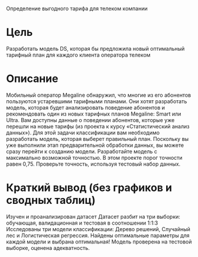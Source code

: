 Определение выгодного тарифа для телеком компании

# Цель
Разработать модель DS, которая бы предложила новый оптимальный тарифный план для каждого клиента оператора телеком


# Описание

Мобильный оператор Megaline обнаружил, что многие из его абонентов пользуются устаревшими тарифными планами. Они хотят разработать модель, которая будет анализировать поведение абонентов и рекомендовать один из новых тарифных планов Megaline: Smart или Ultra.
Вам доступны данные о поведении абонентов, которые уже перешли на новые тарифы (из проекта к курсу «Статистический анализ данных»). Для этой задачи классификации вам необходимо разработать модель, которая выберет правильный план. Поскольку вы уже выполнили этап предварительной обработки данных, вы можете сразу перейти к созданию модели.
Разработайте модель с максимально возможной точностью. В этом проекте порог точности равен 0,75. Проверьте точность, используя тестовый набор данных.

# Краткий вывод (без графиков и сводных таблиц)
Изучен и проанализирован датасет
Датасет разбит на три выборки: обучающая, валидационная и тестовая в соотношении 1:1:3
Исследованы три модели классификации: Дерево решений, Случайный лес и Логистическая регрессия.
Найдены оптимальные параметры для каждой модели и выбрана оптимальная!
Модель проверена на тестовой выборке, оценена адекватность.

